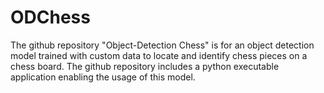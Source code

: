# ODChess
The github repository "Object-Detection Chess" is for an object detection model trained with custom data to locate and identify chess pieces on a chess board. The github repository includes a python executable application enabling the usage of this model.
